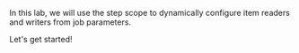 In this lab, we will use the step scope to dynamically configure item readers and writers from job parameters.

Let's get started!
